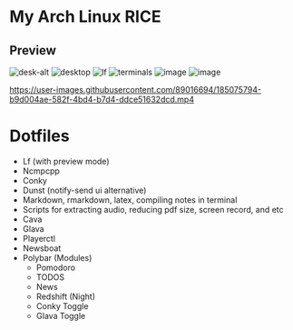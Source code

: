 # My Arch Linux RICE
## Preview

![desk-alt](https://user-images.githubusercontent.com/89016694/193119363-38c3d203-d66a-42f5-b9c9-6ea76e3924be.png)
![desktop](https://user-images.githubusercontent.com/89016694/185077146-ce217857-338b-46e4-b00f-abbbede21a80.png)
![lf](https://user-images.githubusercontent.com/89016694/185077200-83d655a3-c856-4f16-8182-765022adef02.png)
![terminals](https://user-images.githubusercontent.com/89016694/185077252-48d602f8-034f-4249-8443-db26678deec0.png)
![image](https://user-images.githubusercontent.com/89016694/189480240-6689143c-bbbd-4dec-96f0-43f7d75189ef.png)
![image](https://user-images.githubusercontent.com/89016694/189480301-91d793ea-807d-4c57-9d4b-6de363cccddc.png)


https://user-images.githubusercontent.com/89016694/185075794-b9d004ae-582f-4bd4-b7d4-ddce51632dcd.mp4

# Dotfiles

- Lf (with preview mode)
- Ncmpcpp
- Conky
- Dunst (notify-send ui alternative)
- Markdown, rmarkdown, latex, compiling notes in terminal
- Scripts for extracting audio, reducing pdf size, screen record, and etc
- Cava
- Glava
- Playerctl
- Newsboat
- Polybar (Modules)
  - Pomodoro
  - TODOS
  - News
  - Redshift (Night)
  - Conky Toggle
  - Glava Toggle
